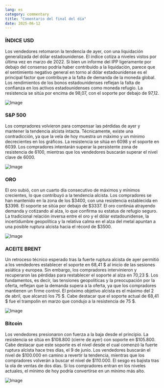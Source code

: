 ```yaml
---
lang: es
category: commentary
title: "Comentario del final del día"
date: 2025-06-12
---
```


### ÍNDICE USD

Los vendedores retomaron la tendencia de ayer, con una liquidación generalizada del dólar estadounidense. El índice cotiza a niveles vistos por última vez en marzo de 2022. Si bien un informe del IPP ligeramente por debajo del consenso podría haber contribuido a la liquidación, parece que el sentimiento negativo general en torno al dólar estadounidense es el principal factor que contribuye a la falta de demanda de la moneda global. Los rendimientos de los bonos estadounidenses reflejan la falta de confianza en los activos estadounidenses como moneda refugio. La resistencia se sitúa por encima de 98,07, con el soporte por debajo de 97,12.

![Image](https://markleighedu.github.io/img/Jun-2025/12-Jun-2025/price.jpg)

### S&P 500

Los compradores volvieron para compensar las pérdidas de ayer y mantener la tendencia alcista intacta. Técnicamente, existe una contradicción, ya que la vela de hoy muestra un máximo y un mínimo decrecientes en los gráficos. La resistencia se sitúa en 6098 y el soporte en 6039. Los compradores intentarán superar la persistente zona de resistencia de 6100, mientras que los vendedores buscarán superar el nivel clave de 6000.

![Image](https://markleighedu.github.io/img/Jun-2025/12-Jun-2025/sp500.jpg)

### ORO

El oro subió, con un cuarto día consecutivo de máximos y mínimos crecientes, lo que contribuyó a la tendencia alcista. Los compradores se han mantenido en la zona de los $3400, con una resistencia establecida en $3398. El soporte se sitúa por debajo de $3337. El oro continúa atrayendo demanda y cotizando al alza, lo que confirma su estatus de refugio seguro. La tradicional relación inversa entre el oro y el dólar estadounidense, la incertidumbre geopolítica y la relativa calma en el alza del metal apuntan a una posible ruptura alcista hacia el récord de $3500.

![Image](https://markleighedu.github.io/img/Jun-2025/12-Jun-2025/gold.jpg)

### ACEITE BRENT

Un retroceso técnico esperado tras la fuerte ruptura alcista de ayer permitió a los vendedores establecer el soporte en 68,41 $ al inicio de las sesiones asiática y europea. Sin embargo, los compradores intervinieron y recuperaron las pérdidas para restablecer el soporte al alza en 70,23 $. Los fundamentos, es decir, las tensiones geopolíticas y la preocupación por la oferta, reflejan que la demanda supera a la oferta, ya que los compradores mantienen un firme control. El próximo objetivo alcista es el máximo del 2 de abril, que alcanzó los 75 $. Cabe destacar que el soporte actual de 68,41 $ fue el trampolín en marzo que condujo a la resistencia de 75 $.

![Image](https://markleighedu.github.io/img/Jun-2025/12-Jun-2025/brentoil.jpg)

### Bitcoin

Los vendedores presionaron con fuerza a la baja desde el principio. La resistencia se sitúa en $108.800 (cierre de ayer) con soporte en $105.800. Cabe destacar que este soporte es el nivel desde el cual comenzó la fuerte ruptura alcista hace tres días, el 9 de junio. Los vendedores buscarán el nivel de $100.000 en camino a revertir la tendencia, mientras que los compradores volverán a buscar el nivel de $110.000. El sesgo es bajista tras la ola de ventas de dos días. Si los compradores entran en los niveles actuales, el mínimo de hoy podría convertirse en un mínimo más alto.

![Image](https://markleighedu.github.io/img/Jun-2025/12-Jun-2025/bitcoin.jpg)

